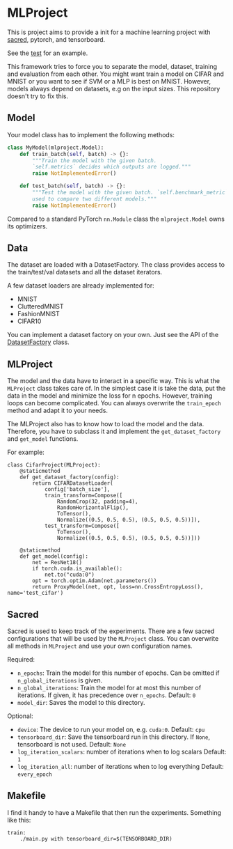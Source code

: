 # MLProject

This is project aims to provide a init for a machine learning project with [sacred](https://sacred.readthedocs.io/en/latest/),
pytorch, and tensorboard.


See the [test](test/test_cifar.py) for an example.

This framework tries to force you to separate the model, dataset, training and
evaluation from each other. You might want train a model on CIFAR and MNIST or you want to see if SVM or a MLP is best on MNIST. However, models always depend on datasets, e.g on the input sizes. This repository doesn't try to fix this.


## Model

Your model class has to implement the following methods:

```python
class MyModel(mlproject.Model):
    def train_batch(self, batch) -> {}:
        """Train the model with the given batch.
        `self.metrics` decides which outputs are logged."""
        raise NotImplementedError()

    def test_batch(self, batch) -> {}:
        """Test the model with the given batch. `self.benchmark_metric` decides which loss is
        used to compare two different models."""
        raise NotImplementedError()
```

Compared to a standard PyTorch `nn.Module` class the `mlproject.Model` owns its
optimizers.

## Data

The dataset are loaded with a DatasetFactory. The class provides access to
the train/test/val datasets and all the dataset iterators.

A few dataset loaders are already implemented for:
* MNIST
* ClutteredMNIST
* FashionMNIST
* CIFAR10

You can implement a dataset factory on your own. Just see the API of the
[DatasetFactory](mlproject/data.py) class.


## MLProject

The model and the data have to interact in a specific way. This is what the
`MLProject` class takes care of. In the simplest case it is take the data, put
the data in the model and minimize the loss for n epochs.
However, training loops can become complicated. You can always overwrite the
`train_epoch`  method and adapt it to your needs.

The MLProject also has to know how to load the model and the data. Therefore,
you have to subclass it and implement the `get_dataset_factory` and `get_model`
functions.

For example:

```
class CifarProject(MLProject):
    @staticmethod
    def get_dataset_factory(config):
        return CIFARDatasetLoader(
            config['batch_size'],
            train_transform=Compose([
                RandomCrop(32, padding=4),
                RandomHorizontalFlip(),
                ToTensor(),
                Normalize((0.5, 0.5, 0.5), (0.5, 0.5, 0.5))]),
            test_transform=Compose([
                ToTensor(),
                Normalize((0.5, 0.5, 0.5), (0.5, 0.5, 0.5))]))

    @staticmethod
    def get_model(config):
        net = ResNet18()
        if torch.cuda.is_available():
            net.to("cuda:0")
        opt = torch.optim.Adam(net.parameters())
        return ProxyModel(net, opt, loss=nn.CrossEntropyLoss(), name='test_cifar')
```
## Sacred

Sacred is used to keep track of the experiments.
There are a few sacred configurations that will be used by the `MLProject` class.
You can overwrite all methods in `MLProject` and use your own
configuration names.

Required:
* `n_epochs`: Train the model for this number of epochs. Can be
  omitted if `n_global_iterations` is given.
* `n_global_iterations`: Train the model for at most this number of
  iterations. If given, it has precedence over `n_epochs`. Default: `0`
* `model_dir`: Saves the model to this directory.

Optional:
* `device`: The device to run your model on, e.g. `cuda:0`. Default: `cpu`
* `tensorboard_dir`: Save the tensorboard run in this directory. If `None`, tensorboard is not used. Default: `None`
* `log_iteration_scalars`: number of iterations when to log scalars Default: `1`
* `log_iteration_all`: number of iterations when to log everything  Default: `every_epoch`

## Makefile

I find it handy to have a Makefile that then run the experiments.
Something like this:

```
train:
    ./main.py with tensorboard_dir=$(TENSORBOARD_DIR)
```
